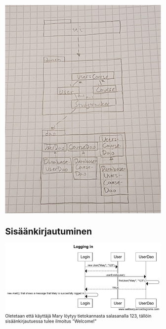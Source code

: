 <img src="https://github.com/papirila/ot-harjoitustyo/blob/master/dokumentaatio/pakkauskaavio.jpeg">

# Sisäänkirjautuminen

<img src="https://github.com/papirila/ot-harjoitustyo/blob/master/dokumentaatio/loginsekvenssikaavio.png">
Oletetaan että käyttäjä Mary löytyy tietokannasta salasanalla 123, tällöin sisäänkirjautuessa tulee ilmoitus "Welcome!"
